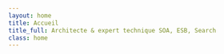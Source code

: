 ```yaml
---
layout: home
title: Accueil
title_full: Architecte & expert technique SOA, ESB, Search
class: home
---
```

